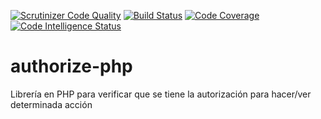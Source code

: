 [![Scrutinizer Code Quality](https://scrutinizer-ci.com/g/OsvaldoGDelRio/authorize-php/badges/quality-score.png?b=main)](https://scrutinizer-ci.com/g/OsvaldoGDelRio/authorize-php/?branch=main)
[![Build Status](https://scrutinizer-ci.com/g/OsvaldoGDelRio/authorize-php/badges/build.png?b=main)](https://scrutinizer-ci.com/g/OsvaldoGDelRio/authorize-php/build-status/main)
[![Code Coverage](https://scrutinizer-ci.com/g/OsvaldoGDelRio/authorize-php/badges/coverage.png?b=main)](https://scrutinizer-ci.com/g/OsvaldoGDelRio/authorize-php/?branch=main)
[![Code Intelligence Status](https://scrutinizer-ci.com/g/OsvaldoGDelRio/authorize-php/badges/code-intelligence.svg?b=main)](https://scrutinizer-ci.com/code-intelligence)
# authorize-php
Librería en PHP para verificar que se tiene la autorización para hacer/ver determinada acción

